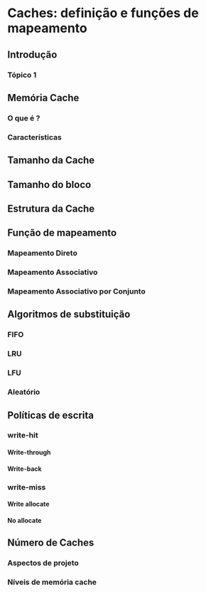 # Caches: definição e funções de mapeamento

## Introdução

### Tópico 1

## Memória Cache

### O que é ?

### Características

## Tamanho da Cache

## Tamanho do bloco

## Estrutura da Cache

## Função de mapeamento

### Mapeamento Direto

### Mapeamento Associativo

### Mapeamento Associativo por Conjunto

## Algoritmos de substituição

### FIFO

### LRU

### LFU

### Aleatório

## Políticas de escrita

### write-hit

#### Write-through

#### Write-back

### write-miss

#### Write allocate

#### No allocate

## Número de Caches

### Aspectos de projeto

### Níveis de memória cache
